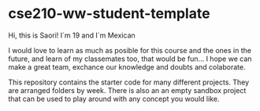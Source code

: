 # cse210-ww-student-template
Hi, this is Saori! I´m 19 and I´m Mexican 

I would love to learn as much as posible for this course and the ones in the future, and learn of my classemates too, that would be fun... I hope we can make a great team, exchance our knowledge and doubts and colaborate.

This repository contains the starter code for many different projects. They are arranged folders by week. There is also an an empty sandbox project that can be used to play around with any concept you would like.
<!--  -->
